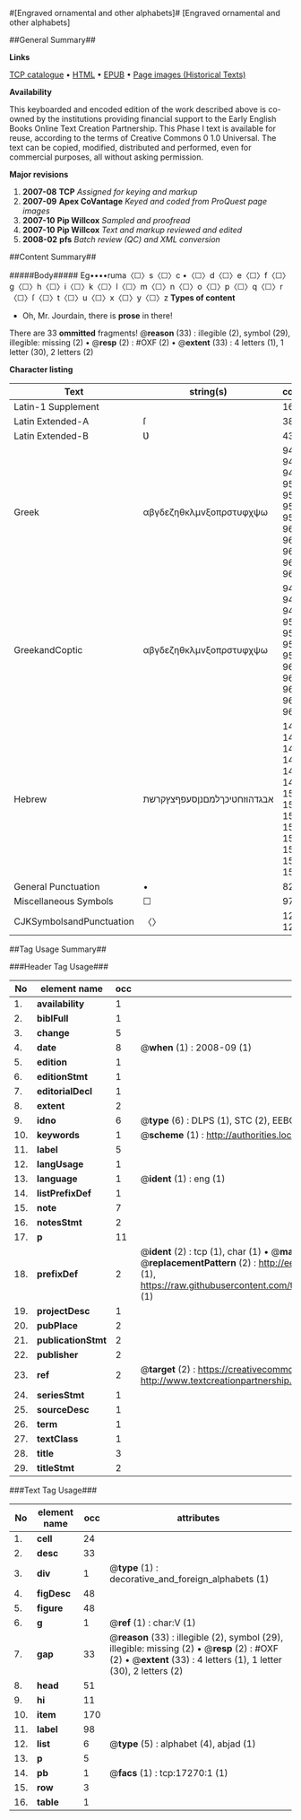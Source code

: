 #[Engraved ornamental and other alphabets]#
[Engraved ornamental and other alphabets]

##General Summary##

**Links**

[TCP catalogue](http://www.ota.ox.ac.uk/tcp/)  • 
[HTML](http://tei.it.ox.ac.uk/tcp/Texts-HTML/free/A18/A18942.html)  • 
[EPUB](http://tei.it.ox.ac.uk/tcp/Texts-EPUB/free/A18/A18942.epub) • 
[Page images (Historical Texts)](https://data.historicaltexts.jisc.ac.uk/view?pubId=eebo-99851974e&pageId=eebo-99851974e-17270-1)

**Availability**

This keyboarded and encoded edition of the
	       work described above is co-owned by the institutions
	       providing financial support to the Early English Books
	       Online Text Creation Partnership. This Phase I text is
	       available for reuse, according to the terms of Creative
	       Commons 0 1.0 Universal. The text can be copied,
	       modified, distributed and performed, even for
	       commercial purposes, all without asking permission.

**Major revisions**

1. __2007-08__ __TCP__ *Assigned for keying and markup*
1. __2007-09__ __Apex CoVantage__ *Keyed and coded from ProQuest page images*
1. __2007-10__ __Pip Willcox__ *Sampled and proofread*
1. __2007-10__ __Pip Willcox__ *Text and markup reviewed and edited*
1. __2008-02__ __pfs__ *Batch review (QC) and XML conversion*

##Content Summary##

#####Body#####
Eg••••ruma〈☐〉s〈☐〉c •〈☐〉d〈☐〉e〈☐〉f〈☐〉g〈☐〉h〈☐〉i〈☐〉k〈☐〉l〈☐〉m〈☐〉n〈☐〉o〈☐〉p〈☐〉q〈☐〉r〈☐〉ſ〈☐〉t〈☐〉u〈☐〉x〈☐〉y〈☐〉z
**Types of content**

  * Oh, Mr. Jourdain, there is **prose** in there!

There are 33 **ommitted** fragments! 
 @__reason__ (33) : illegible (2), symbol (29), illegible: missing (2)  •  @__resp__ (2) : #OXF (2)  •  @__extent__ (33) : 4 letters (1), 1 letter (30), 2 letters (2)

**Character listing**


|Text|string(s)|codepoint(s)|
|---|---|---|
|Latin-1 Supplement| |160|
|Latin Extended-A|ſ|383|
|Latin Extended-B|Ʋ|434|
|Greek|αβγδεζηθκλμνξοπρστυφχψω|945 946 947 948 949 950 951 952 954 955 956 957 958 959 960 961 963 964 965 966 967 968 969|
|GreekandCoptic|αβγδεζηθκλμνξοπρστυφχψω|945 946 947 948 949 950 951 952 954 955 956 957 958 959 960 961 963 964 965 966 967 968 969|
|Hebrew|אבגדהוזחטיכךלמםנןסעפףצץקרשת|1488 1489 1490 1491 1492 1493 1494 1495 1496 1497 1499 1498 1500 1502 1501 1504 1503 1505 1506 1508 1507 1510 1509 1511 1512 1513 1514|
|General Punctuation|•|8226|
|Miscellaneous Symbols|☐|9744|
|CJKSymbolsandPunctuation|〈〉|12296 12297|

##Tag Usage Summary##

###Header Tag Usage###

|No|element name|occ|attributes|
|---|---|---|---|
|1.|__availability__|1||
|2.|__biblFull__|1||
|3.|__change__|5||
|4.|__date__|8| @__when__ (1) : 2008-09 (1)|
|5.|__edition__|1||
|6.|__editionStmt__|1||
|7.|__editorialDecl__|1||
|8.|__extent__|2||
|9.|__idno__|6| @__type__ (6) : DLPS (1), STC (2), EEBO-CITATION (1), PROQUEST (1), VID (1)|
|10.|__keywords__|1| @__scheme__ (1) : http://authorities.loc.gov/ (1)|
|11.|__label__|5||
|12.|__langUsage__|1||
|13.|__language__|1| @__ident__ (1) : eng (1)|
|14.|__listPrefixDef__|1||
|15.|__note__|7||
|16.|__notesStmt__|2||
|17.|__p__|11||
|18.|__prefixDef__|2| @__ident__ (2) : tcp (1), char (1)  •  @__matchPattern__ (2) : ([0-9\-]+):([0-9IVX]+) (1), (.+) (1)  •  @__replacementPattern__ (2) : http://eebo.chadwyck.com/downloadtiff?vid=$1&page=$2 (1), https://raw.githubusercontent.com/textcreationpartnership/Texts/master/tcpchars.xml#$1 (1)|
|19.|__projectDesc__|1||
|20.|__pubPlace__|2||
|21.|__publicationStmt__|2||
|22.|__publisher__|2||
|23.|__ref__|2| @__target__ (2) : https://creativecommons.org/publicdomain/zero/1.0/ (1), http://www.textcreationpartnership.org/docs/. (1)|
|24.|__seriesStmt__|1||
|25.|__sourceDesc__|1||
|26.|__term__|1||
|27.|__textClass__|1||
|28.|__title__|3||
|29.|__titleStmt__|2||


###Text Tag Usage###

|No|element name|occ|attributes|
|---|---|---|---|
|1.|__cell__|24||
|2.|__desc__|33||
|3.|__div__|1| @__type__ (1) : decorative_and_foreign_alphabets (1)|
|4.|__figDesc__|48||
|5.|__figure__|48||
|6.|__g__|1| @__ref__ (1) : char:V (1)|
|7.|__gap__|33| @__reason__ (33) : illegible (2), symbol (29), illegible: missing (2)  •  @__resp__ (2) : #OXF (2)  •  @__extent__ (33) : 4 letters (1), 1 letter (30), 2 letters (2)|
|8.|__head__|51||
|9.|__hi__|11||
|10.|__item__|170||
|11.|__label__|98||
|12.|__list__|6| @__type__ (5) : alphabet (4), abjad (1)|
|13.|__p__|5||
|14.|__pb__|1| @__facs__ (1) : tcp:17270:1 (1)|
|15.|__row__|3||
|16.|__table__|1||
